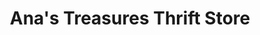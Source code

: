 ---
title: "Ana's Treasures Thrift Store"
url: /alpena/anas-treasures-thrift-store/
shop: Gebrauchtwaren
---